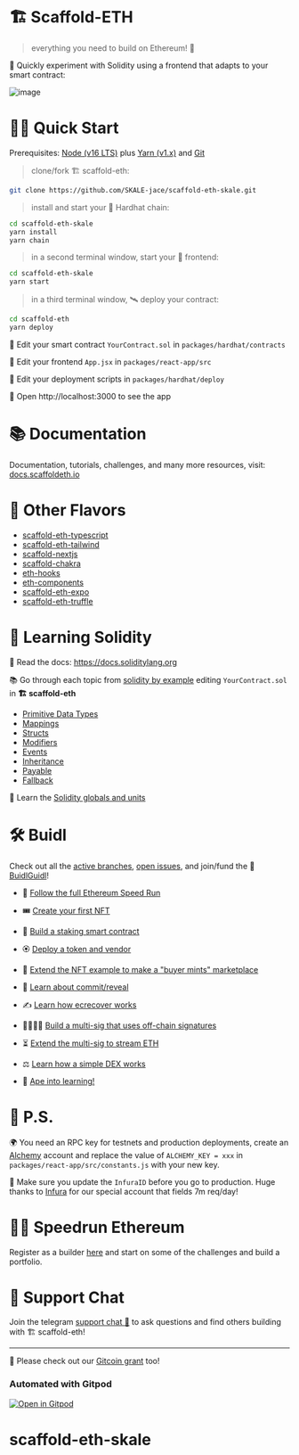 # 🏗 Scaffold-ETH

> everything you need to build on Ethereum! 🚀

🧪 Quickly experiment with Solidity using a frontend that adapts to your smart contract:

![image](https://user-images.githubusercontent.com/2653167/124158108-c14ca380-da56-11eb-967e-69cde37ca8eb.png)


# 🏄‍♂️ Quick Start

Prerequisites: [Node (v16 LTS)](https://nodejs.org/en/download/) plus [Yarn (v1.x)](https://classic.yarnpkg.com/en/docs/install/) and [Git](https://git-scm.com/downloads)

> clone/fork 🏗 scaffold-eth:

```bash
git clone https://github.com/SKALE-jace/scaffold-eth-skale.git
```

> install and start your 👷‍ Hardhat chain:

```bash
cd scaffold-eth-skale
yarn install
yarn chain
```

> in a second terminal window, start your 📱 frontend:

```bash
cd scaffold-eth-skale
yarn start
```

> in a third terminal window, 🛰 deploy your contract:

```bash
cd scaffold-eth
yarn deploy
```

🔏 Edit your smart contract `YourContract.sol` in `packages/hardhat/contracts`

📝 Edit your frontend `App.jsx` in `packages/react-app/src`

💼 Edit your deployment scripts in `packages/hardhat/deploy`

📱 Open http://localhost:3000 to see the app

# 📚 Documentation

Documentation, tutorials, challenges, and many more resources, visit: [docs.scaffoldeth.io](https://docs.scaffoldeth.io)


# 🍦 Other Flavors
- [scaffold-eth-typescript](https://github.com/scaffold-eth/scaffold-eth-typescript)
- [scaffold-eth-tailwind](https://github.com/stevenpslade/scaffold-eth-tailwind)
- [scaffold-nextjs](https://github.com/scaffold-eth/scaffold-eth/tree/scaffold-nextjs)
- [scaffold-chakra](https://github.com/scaffold-eth/scaffold-eth/tree/chakra-ui)
- [eth-hooks](https://github.com/scaffold-eth/eth-hooks)
- [eth-components](https://github.com/scaffold-eth/eth-components)
- [scaffold-eth-expo](https://github.com/scaffold-eth/scaffold-eth-expo)
- [scaffold-eth-truffle](https://github.com/trufflesuite/scaffold-eth)



# 🔭 Learning Solidity

📕 Read the docs: https://docs.soliditylang.org

📚 Go through each topic from [solidity by example](https://solidity-by-example.org) editing `YourContract.sol` in **🏗 scaffold-eth**

- [Primitive Data Types](https://solidity-by-example.org/primitives/)
- [Mappings](https://solidity-by-example.org/mapping/)
- [Structs](https://solidity-by-example.org/structs/)
- [Modifiers](https://solidity-by-example.org/function-modifier/)
- [Events](https://solidity-by-example.org/events/)
- [Inheritance](https://solidity-by-example.org/inheritance/)
- [Payable](https://solidity-by-example.org/payable/)
- [Fallback](https://solidity-by-example.org/fallback/)

📧 Learn the [Solidity globals and units](https://docs.soliditylang.org/en/latest/units-and-global-variables.html)

# 🛠 Buidl

Check out all the [active branches](https://github.com/scaffold-eth/scaffold-eth/branches/active), [open issues](https://github.com/scaffold-eth/scaffold-eth/issues), and join/fund the 🏰 [BuidlGuidl](https://BuidlGuidl.com)!

  
 - 🚤  [Follow the full Ethereum Speed Run](https://medium.com/@austin_48503/%EF%B8%8Fethereum-dev-speed-run-bd72bcba6a4c)


 - 🎟  [Create your first NFT](https://github.com/scaffold-eth/scaffold-eth/tree/simple-nft-example)
 - 🥩  [Build a staking smart contract](https://github.com/scaffold-eth/scaffold-eth/tree/challenge-1-decentralized-staking)
 - 🏵  [Deploy a token and vendor](https://github.com/scaffold-eth/scaffold-eth/tree/challenge-2-token-vendor)
 - 🎫  [Extend the NFT example to make a "buyer mints" marketplace](https://github.com/scaffold-eth/scaffold-eth/tree/buyer-mints-nft)
 - 🎲  [Learn about commit/reveal](https://github.com/scaffold-eth/scaffold-eth-examples/tree/commit-reveal-with-frontend)
 - ✍️  [Learn how ecrecover works](https://github.com/scaffold-eth/scaffold-eth-examples/tree/signature-recover)
 - 👩‍👩‍👧‍👧  [Build a multi-sig that uses off-chain signatures](https://github.com/scaffold-eth/scaffold-eth/tree/meta-multi-sig)
 - ⏳  [Extend the multi-sig to stream ETH](https://github.com/scaffold-eth/scaffold-eth/tree/streaming-meta-multi-sig)
 - ⚖️  [Learn how a simple DEX works](https://medium.com/@austin_48503/%EF%B8%8F-minimum-viable-exchange-d84f30bd0c90)
 - 🦍  [Ape into learning!](https://github.com/scaffold-eth/scaffold-eth/tree/aave-ape)

# 💌 P.S.

🌍 You need an RPC key for testnets and production deployments, create an [Alchemy](https://www.alchemy.com/) account and replace the value of `ALCHEMY_KEY = xxx` in `packages/react-app/src/constants.js` with your new key.

📣 Make sure you update the `InfuraID` before you go to production. Huge thanks to [Infura](https://infura.io/) for our special account that fields 7m req/day!

# 🏃💨 Speedrun Ethereum
Register as a builder [here](https://speedrunethereum.com) and start on some of the challenges and build a portfolio.

# 💬 Support Chat

Join the telegram [support chat 💬](https://t.me/joinchat/KByvmRe5wkR-8F_zz6AjpA) to ask questions and find others building with 🏗 scaffold-eth!

---

🙏 Please check out our [Gitcoin grant](https://gitcoin.co/grants/2851/scaffold-eth) too!

### Automated with Gitpod

[![Open in Gitpod](https://gitpod.io/button/open-in-gitpod.svg)](https://gitpod.io/#github.com/scaffold-eth/scaffold-eth)
# scaffold-eth-skale
